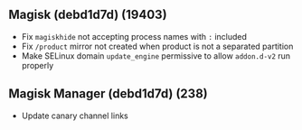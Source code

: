 ## Magisk (debd1d7d) (19403)
- Fix `magiskhide` not accepting process names with `:` included
- Fix `/product` mirror not created when product is not a separated partition
- Make SELinux domain `update_engine` permissive to allow `addon.d-v2` run properly

## Magisk Manager (debd1d7d) (238)
- Update canary channel links
